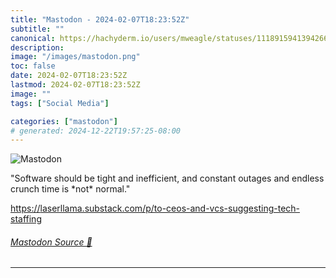 ```yaml
---
title: "Mastodon - 2024-02-07T18:23:52Z"
subtitle: ""
canonical: https://hachyderm.io/users/mweagle/statuses/111891594139426679
description:
image: "/images/mastodon.png"
toc: false
date: 2024-02-07T18:23:52Z
lastmod: 2024-02-07T18:23:52Z
image: ""
tags: ["Social Media"]

categories: ["mastodon"]
# generated: 2024-12-22T19:57:25-08:00
---
```

![Mastodon](/images/mastodon.png)

<p>&quot;Software should be tight and inefficient, and constant outages and endless crunch time is *not* normal.&quot;</p><p><a href="https://laserllama.substack.com/p/to-ceos-and-vcs-suggesting-tech-staffing" target="_blank" rel="nofollow noopener noreferrer" translate="no"><span class="invisible">https://</span><span class="ellipsis">laserllama.substack.com/p/to-c</span><span class="invisible">eos-and-vcs-suggesting-tech-staffing</span></a></p>


###### [Mastodon Source 🐘](https://hachyderm.io/@mweagle/111891594139426679)

___
